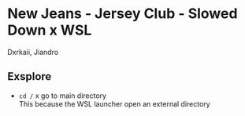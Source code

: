 # New Jeans - Jersey Club - Slowed Down x WSL

Dxrkaii, Jiandro

## Exsplore

- `cd /` x go to main directory  
    This because the WSL launcher open an external directory
